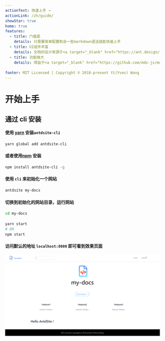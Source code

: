 ```yaml
---
actionText: 快速上手 →
actionLink: /zh/guide/
showStar: true
home: true
features:
  - title: 门槛底
    details: 只需要简单配置和会一些markdown语法就能快速上手
  - title: UI组件丰富
    details: 文档的设计来源于<a target="_blank" href="https://ant.design/docs/react/introduce-cn">Ant Design</a>网站，不仅界面美观，还能直接使用所有的Ant Design 组件。
  - title: 功能强大
    details: 得益于<a target="_blank" href="https://github.com/mdx-js/mdx">mdx</a>，我们可以在markdown里使用JSX。

footer: MIT Licensed | Copyright © 2018-present Yi(Yves) Wang
---
```


# 开始上手

## 通过 cli 安装

#### 使用 [yarn](https://yarnpkg.com) 安装`antdsite-cli`

```bash
yarn global add antdsite-cli
```

#### 或者使用[npm](https://docs.npmjs.com/cli/install.html) 安装

```bash
npm install antdsite-cli -g
```

#### 使用 `cli` 来初始化一个网站

```bash
antdsite my-docs
```

#### 切换到初始化的网站目录，运行网站

```bash
cd my-docs

yarn start
# OR
npm start
```

#### 访问默认的地址 `localhost:8000` 即可看到效果页面

<p align="center">
<img src="https://github.com/wangyi7099/pictureCdn/blob/master/allPic/antdsite/screenshot.png?raw=true" width="700" />
</p>
